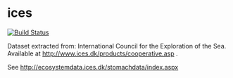 # ices
[![Build Status](https://travis-ci.org/globalbioticinteractions/ices.svg?branch=master)](https://travis-ci.org/globalbioticinteractions/ices)

Dataset extracted from: International Council for the Exploration of the Sea. Available at http://www.ices.dk/products/cooperative.asp .

See http://ecosystemdata.ices.dk/stomachdata/index.aspx
